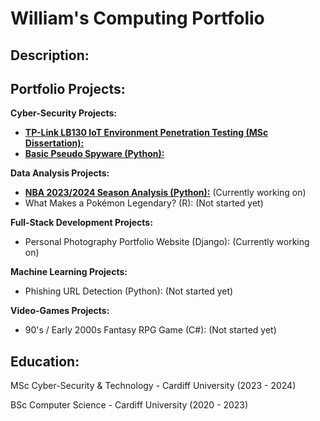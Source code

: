 # William's Computing Portfolio

## Description:

## Portfolio Projects:

**Cyber-Security Projects:**

* [**TP-Link LB130 IoT Environment Penetration Testing (MSc Dissertation):**](https://github.com/wlshepherd/My_Portolio/blob/main/NBA_Data_Analysis_Project.ipynb)
* [**Basic Pseudo Spyware (Python):**](https://github.com/wlshepherd/My_Portolio/tree/main/Pseudo%20Spyware%20Side%20Project)

**Data Analysis Projects:**

* [**NBA 2023/2024 Season Analysis (Python):**](https://github.com/wlshepherd/My_Portolio/blob/main/NBA%20Data%20Analysis%20Project/NBA_Data_Analysis_Project.ipynb) (Currently working on)
* What Makes a Pokémon Legendary? (R): (Not started yet)


**Full-Stack Development Projects:**

* Personal Photography Portfolio Website (Django): (Currently working on)

**Machine Learning Projects:**

* Phishing URL Detection (Python): (Not started yet)
  
**Video-Games Projects:**

* 90's / Early 2000s Fantasy RPG Game (C#): (Not started yet)


## Education:
MSc Cyber-Security & Technology - Cardiff University (2023 - 2024)

BSc Computer Science - Cardiff University (2020 - 2023)


